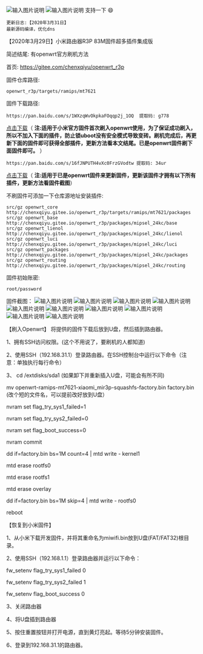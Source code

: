 ![输入图片说明](https://images.gitee.com/uploads/images/2020/0329/060357_d50dc364_899222.jpeg "QQ截图20200329060210.jpg")
![输入图片说明](https://images.gitee.com/uploads/images/2020/0329/060408_475d69a4_899222.jpeg "QQ截图20200329060118.jpg")
 支持一下 :smile: 

```
更新日志:【2020年3月31日】
最新源码编译，优化dns
```

【2020年3月29日】小米路由器R3P 83M固件超多插件集成版

简述结尾: 有openwrt官方刷机方法

首页:
https://gitee.com/chenxqiyu/openwrt_r3p

固件仓库路径:
```
openwrt_r3p/targets/ramips/mt7621
```
固件下载路径:
```
https://pan.baidu.com/s/1WXzqWvOkpkaFOqqp2j_1OQ  提取码: g778
```
[点击下载](https://pan.baidu.com/s/1WXzqWvOkpkaFOqqp2j_1OQ)（ **注:适用于小米官方固件首次刷入openwrt使用，为了保证成功刷入，所以不加入下面的插件，防止锁uboot没有安全模式导致变砖。刷机完成后，再更新下面的固件即可获得全部插件，更新方法看本文结尾。已是openwrt固件刷下面固件即可。** ）
```
https://pan.baidu.com/s/16fJNPUTH4vXc0FrzGVodtw 提取码: 34ur 
```
[点击下载](https://pan.baidu.com/s/16fJNPUTH4vXc0FrzGVodtw)（ **注:适用于已是openwrt固件来更新固件，更新该固件才拥有以下所有插件，更新方法看固件截图**）

不刷固件可添加一下仓库源地址安装插件:
```
src/gz openwrt_core http://chenxqiyu.gitee.io/openwrt_r3p/targets/ramips/mt7621/packages
src/gz openwrt_base http://chenxqiyu.gitee.io/openwrt_r3p/packages/mipsel_24kc/base
src/gz openwrt_lienol http://chenxqiyu.gitee.io/openwrt_r3p/packages/mipsel_24kc/lienol
src/gz openwrt_luci http://chenxqiyu.gitee.io/openwrt_r3p/packages/mipsel_24kc/luci
src/gz openwrt_packages http://chenxqiyu.gitee.io/openwrt_r3p/packages/mipsel_24kc/packages
src/gz openwrt_routing http://chenxqiyu.gitee.io/openwrt_r3p/packages/mipsel_24kc/routing
```
固件初始账密:
```
root/password
```
固件截图：
![输入图片说明](https://images.gitee.com/uploads/images/2020/0329/062640_897db8fb_899222.jpeg "0.jpg")
![输入图片说明](https://images.gitee.com/uploads/images/2020/0329/060252_0bac71f6_899222.jpeg "2.jpg")
![输入图片说明](https://images.gitee.com/uploads/images/2020/0329/060338_8609d585_899222.jpeg "8.jpg")
![输入图片说明](https://images.gitee.com/uploads/images/2020/0329/060318_4b47f17b_899222.jpeg "5.jpg")
![输入图片说明](https://images.gitee.com/uploads/images/2020/0329/060304_b5b5f0c3_899222.jpeg "6.jpg")
![输入图片说明](https://images.gitee.com/uploads/images/2020/0329/060329_ef223521_899222.jpeg "7.jpg")
![输入图片说明](https://images.gitee.com/uploads/images/2020/0329/072716_574cb3dd_899222.jpeg "4.jpg")
![输入图片说明](https://images.gitee.com/uploads/images/2020/0401/005339_28a69375_899222.jpeg "QQ截图20200329093133.jpg")
![输入图片说明](https://images.gitee.com/uploads/images/2020/0401/005353_30ccdece_899222.jpeg "QQ截图20200329154613.jpg")
![输入图片说明](https://images.gitee.com/uploads/images/2020/0401/005417_b4df614f_899222.jpeg "pro.jpg")

【刷入Openwrt】
将提供的固件下载后放到U盘，然后插到路由器。

1、拥有SSH访问权限。(这个不用说了，要刷机的人都知道)

2、使用SSH（192.168.31.1）登录路由器。在SSH控制台中运行以下命令（注意：单独执行每行命令）

3、
cd /extdisks/sda1 (如果卸下并重新插入U盘，可能会有所不同)

mv openwrt-ramips-mt7621-xiaomi_mir3p-squashfs-factory.bin factory.bin (改个短的文件名，可以提前改好放到U盘）

nvram set flag_try_sys1_failed=1

nvram set flag_try_sys2_failed=0

nvram set flag_boot_success=0

nvram commit

dd if=factory.bin bs=1M count=4 | mtd write - kernel1

mtd erase rootfs0

mtd erase rootfs1

mtd erase overlay

dd if=factory.bin bs=1M skip=4 | mtd write - rootfs0

reboot

【恢复到小米固件】

1、从小米下载开发固件，并将其重命名为miwifi.bin放到U盘(FAT/FAT32)根目录。

2、使用SSH（192.168.1.1）登录路由器并运行以下命令：

  fw_setenv flag_try_sys1_failed 0

  fw_setenv flag_try_sys2_failed 1

  fw_setenv flag_boot_success 0

3、关闭路由器

4、将U盘插到路由器

5、按住重置按钮并打开电源，直到黄灯亮起。等待5分钟安装固件。

6、登录到192.168.31.1的路由器。
